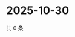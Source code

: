# 2025-10-30

共 0 条

<!-- BEGIN ZHIHUVIDEO -->
<!-- 最后更新时间 Thu Oct 30 2025 17:13:17 GMT+0800 (China Standard Time) -->

<!-- END ZHIHUVIDEO -->
